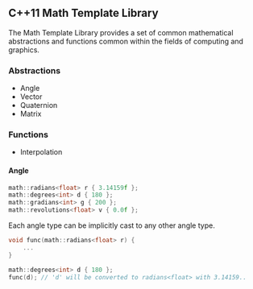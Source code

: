 ## C++11 Math Template Library

The Math Template Library provides a set of common mathematical abstractions and functions common within the fields of computing and graphics.

### Abstractions

- Angle
- Vector
- Quaternion
- Matrix

### Functions

- Interpolation

#### Angle

```cpp
math::radians<float> r { 3.14159f };
math::degrees<int> d { 180 };
math::gradians<int> g { 200 };
math::revolutions<float> v { 0.0f };
```

Each angle type can be implicitly cast to any other angle type.

```cpp
void func(math::radians<float> r) {
	...
}

math::degrees<int> d { 180 };
func(d); // 'd' will be converted to radians<float> with 3.14159..
```